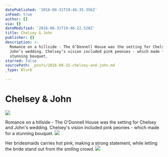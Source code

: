 ```yaml
---
datePublished: '2016-08-31T19:46:35.356Z'
inFeed: true
author: []
via: {}
dateModified: '2016-08-31T19:46:22.528Z'
title: Chelsey & John
publisher: {}
description: >-
  Romance on a hillside - The O’Donnell House was the setting for Chelsey and
  John’s wedding. Chelsey’s vision included pink peonies - which made for a
  stunning bouquet.
starred: false
sourcePath: _posts/2016-08-31-chelsey-and-john.md
_type: Blurb

---
```

# Chelsey & John
![](https://the-grid-user-content.s3-us-west-2.amazonaws.com/215f083a-97b3-4565-8d86-4338301a51ab.jpg)

Romance on a hillside - The O'Donnell House was the setting for Chelsey and John's wedding. Chelsey's vision included pink peonies - which made for a stunning bouquet.
![](https://the-grid-user-content.s3-us-west-2.amazonaws.com/8fa6dc52-4c03-44e4-892b-d91faf95f5e5.jpg)

Her bridesmaids carries hot pink, making a strong statement, while letting the bride stand out from the smiling crowd.
![](https://the-grid-user-content.s3-us-west-2.amazonaws.com/9c92854f-b9cd-4964-8851-bb595e60a8b9.jpg)